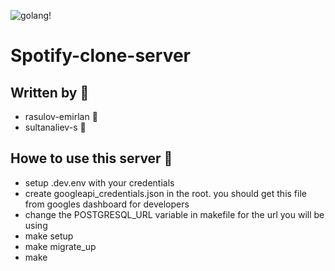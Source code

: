 ![golang!](https://upload.wikimedia.org/wikipedia/commons/thumb/0/05/Go_Logo_Blue.svg/215px-Go_Logo_Blue.svg.png "go")
# Spotify-clone-server
## Written by 💪
- rasulov-emirlan 💅
- sultanaliev-s 🧠
## Howe to use this server 🤷
- setup .dev.env with your credentials
- create googleapi_credentials.json in the root. you should get this file from googles dashboard for developers
- change the POSTGRESQL_URL variable in makefile for the url you will be using
- make setup
- make migrate_up
- make
